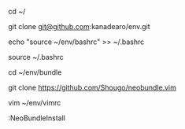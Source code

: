 cd ~/

git clone git@github.com:kanadearo/env.git

echo "source ~/env/bashrc" >> ~/.bashrc

source ~/.bashrc

cd ~/env/bundle

git clone https://github.com/Shougo/neobundle.vim

vim ~/env/vimrc

:NeoBundleInstall
